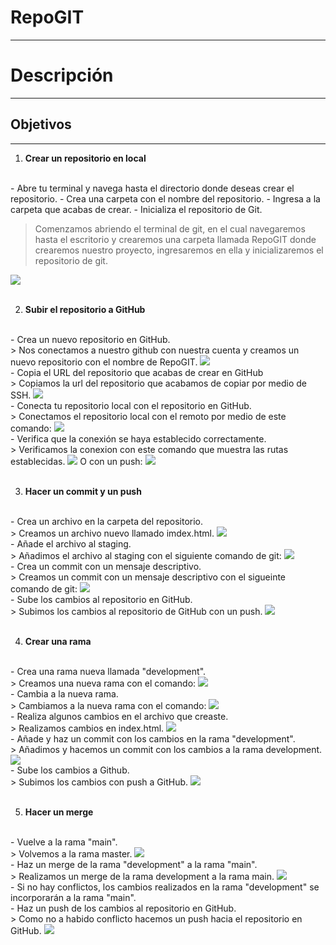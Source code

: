 # RepoGIT

<hr>

# Descripción

<hr>

## Objetivos

<hr>

1. __Crear un repositorio en local__
<br>
    - Abre tu terminal y navega hasta el directorio donde deseas crear el repositorio.
    - Crea una carpeta con el nombre del repositorio.
    - Ingresa a la carpeta que acabas de crear.
    - Inicializa el repositorio de Git.

<br>

> Comenzamos abriendo el terminal de git, en el cual navegaremos hasta el escritorio y crearemos una carpeta llamada RepoGIT donde crearemos nuestro proyecto, ingresaremos en ella y inicializaremos el repositorio de git.

<img src="/capturas/1. Crear un repositorio en local.png">

<br>
<br>

2. __Subir el repositorio a GitHub__
<br>
    - Crea un nuevo repositorio en GitHub.
<br>
    > Nos conectamos a nuestro github con nuestra cuenta y creamos un nuevo repositorio con el nombre de RepoGIT.
    <img src="/capturas/Crea un nuevo repositorio en GitHub..png">
<br>
    - Copia el URL del repositorio que acabas de crear en GitHub
<br>
    > Copiamos la url del repositorio que acabamos de copiar por medio de SSH.
    <img src="/capturas/Copia el URL del repositorio que acabas de crear en GitHub.png">
<br>
    - Conecta tu repositorio local con el repositorio en GitHub.
<br>
    > Conectamos el repositorio local con el remoto por medio de este comando:
    <img src="/capturas/Conecta tu repositorio local con el repositorio en GitHub..png">
<br>
    - Verifica que la conexión se haya establecido correctamente.
<br>
    > Verificamos la conexion con este comando que muestra las rutas establecidas.
    <img src="/capturas/Verifica que la conexión se haya establecido correctamente..png">
    O con un push:
    <img src="/capturas/push.png">

<br>
<br>

3. __Hacer un commit y un push__
<br>
    - Crea un archivo en la carpeta del repositorio.
<br>
    > Creamos un archivo nuevo llamado imdex.html.    
    <img src="/capturas/1. Crear un repositorio en local.png">
<br>
    - Añade el archivo al staging.
<br>
    > Añadimos el archivo al staging con el siguiente comando de git:
    <img src="/capturas/Añade el archivo al staging..png">
<br>
    - Crea un commit con un mensaje descriptivo.
<br>
    > Creamos un commit con un mensaje descriptivo con el sigueinte comando de git:
    <img src="/capturas/Crea un commit con un mensaje descriptivo..png">
<br>
    - Sube los cambios al repositorio en GitHub.
<br>
    > Subimos los cambios al repositorio de GitHub con un push.
    <img src="/capturas/Sube los cambios al repositorio en GitHub..png">

<br>
<br>

4. __Crear una rama__
<br>
    - Crea una rama nueva llamada "development".
<br>
    > Creamos una nueva rama con el comando:
    <img src="/capturas/Crea una rama nueva llamada development..png">
<br>
    - Cambia a la nueva rama.
<br>
    > Cambiamos a la nueva rama con el comando:
    <img src="/capturas/Cambia a la nueva rama..png">
<br>
    - Realiza algunos cambios en el archivo que creaste.
<br>
    > Realizamos cambios en index.html.
    <img src="/capturas/Realiza algunos cambios en el archivo que creaste..png">
<br>
    - Añade y haz un commit con los cambios en la rama "development".
<br>
    > Añadimos y hacemos un commit con los cambios a la rama development.
    <img src="/capturas/Añade y haz un commit con los cambios en la rama development..png">
<br>
    - Sube los cambios a Github.
<br>
    > Subimos los cambios con push a GitHub.
    <img src="/capturas/Sube los cambios a Github..png">

<br>
<br>

5. __Hacer un merge__
<br>
    - Vuelve a la rama "main".
<br>
    > Volvemos a la rama master.
    <img src="/capturas/Vuelve a la rama main.png">
<br>
    - Haz un merge de la rama "development" a la rama "main".
<br>
    > Realizamos un merge de la rama development a la rama main.
    <img src="/capturas/Haz un merge de la rama development a la rama main..png">
<br>
    - Si no hay conflictos, los cambios realizados en la rama "development" se incorporarán a la rama "main".
<br>
    - Haz un push de los cambios al repositorio en GitHub.
<br>
    > Como no a habido conflicto hacemos un push hacia el repositorio en GitHub.
    <img src="/capturas/Haz un push de los cambios al repositorio en GitHub.png">      